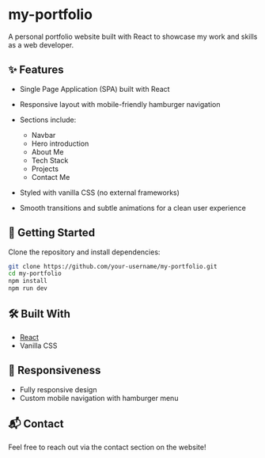 # my-portfolio

A personal portfolio website built with React to showcase my work and skills as a web developer.

## ✨ Features

- Single Page Application (SPA) built with React
- Responsive layout with mobile-friendly hamburger navigation
- Sections include:

  - Navbar
  - Hero introduction
  - About Me
  - Tech Stack
  - Projects
  - Contact Me

- Styled with vanilla CSS (no external frameworks)
- Smooth transitions and subtle animations for a clean user experience

## 🚀 Getting Started

Clone the repository and install dependencies:

```bash
git clone https://github.com/your-username/my-portfolio.git
cd my-portfolio
npm install
npm run dev
```

## 🛠️ Built With

- [React](https://reactjs.org/)
- Vanilla CSS

## 📱 Responsiveness

- Fully responsive design
- Custom mobile navigation with hamburger menu

## 📬 Contact

Feel free to reach out via the contact section on the website!
